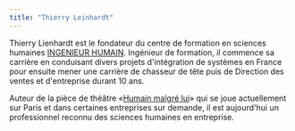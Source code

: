 ```yaml
---
title: "Thierry Leinhardt"
---
```


Thierry Lienhardt est le fondateur du centre de formation en sciences humaines [INGENIEUR HUMAIN](http://www.ingenieurhumain.fr).
Ingénieur de formation, il commence sa carrière en conduisant divers projets d'intégration de systèmes en France pour ensuite mener une carrière de chasseur de tête puis de Direction des ventes et d'entreprise durant 10 ans.

Auteur de la pièce de théâtre «[Humain malgré lui](http://www.ingenieurhumain.fr/actualite.htm)» qui se joue actuellement sur Paris et dans certaines entreprises sur demande, il est aujourd'hui un professionnel reconnu des sciences humaines en entreprise.
